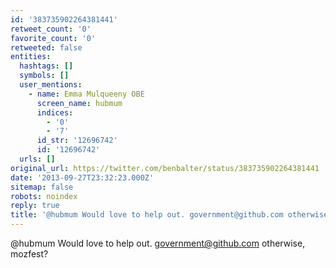```yaml
---
id: '383735902264381441'
retweet_count: '0'
favorite_count: '0'
retweeted: false
entities:
  hashtags: []
  symbols: []
  user_mentions:
    - name: Emma Mulqueeny OBE
      screen_name: hubmum
      indices:
        - '0'
        - '7'
      id_str: '12696742'
      id: '12696742'
  urls: []
original_url: https://twitter.com/benbalter/status/383735902264381441
date: '2013-09-27T23:32:23.000Z'
sitemap: false
robots: noindex
reply: true
title: '@hubmum Would love to help out. government@github.com otherwise, mozfest?'
---
```


@hubmum Would love to help out. government@github.com otherwise, mozfest?
